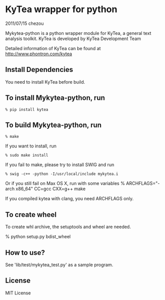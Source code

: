 KyTea wrapper for python
==========================

2011/07/15 chezou

Mykytea-python is a python wrapper module for KyTea, a general text analysis toolkit.
KyTea is developed by KyTea Development Team

Detailed information of KyTea can be found at
http://www.phontron.com/kytea

Install Dependencies
--------------------

You need to install KyTea before build.

To install Mykytea-python, run
--------------------

    % pip install kytea

To build Mykytea-python, run
--------------------

    % make

If you want to install, run

    % sudo make install

If you fail to make, please try to install SWIG and run

    % swig -c++ -python -I/usr/local/include mykytea.i

Or if you still fail on Max OS X, run with some variables
    % ARCHFLAGS="-arch x86_64" CC=gcc CXX=g++ make

If you compiled kytea with clang, you need ARCHFLAGS only.

To create wheel
--------------------

To create whl archive, the setuptools and wheel are needed.

   % python setup.py bdist_wheel

How to use?
--------------------

  See 'lib/test/mykytea_test.py' as a sample program.

License
--------------------

MIT License
